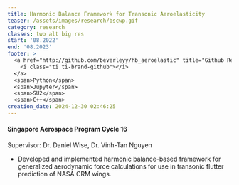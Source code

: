 ```yaml
---
title: Harmonic Balance Framework for Transonic Aeroelasticity
teaser: /assets/images/research/bscwp.gif
category: research
classes: two alt big res
start: '08.2022'
end: '08.2023'
footer: >
  <a href="http://github.com/beverleyy/hb_aeroelastic" title="Github Repository">
    <i class="ti ti-brand-github"></i>
  </a>
  <span>Python</span>
  <span>Jupyter</span>
  <span>SU2</span>
  <span>C++</span>
creation_date: 2024-12-30 02:46:25
---
```



#### Singapore Aerospace Program Cycle 16

Supervisor: Dr. Daniel Wise, Dr. Vinh-Tan Nguyen

* Developed and implemented harmonic balance-based framework for generalized aerodynamic force calculations for use in transonic flutter prediction of NASA CRM wings.